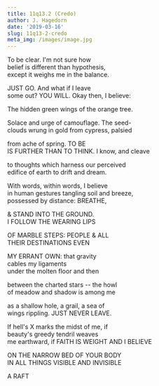 ```yaml
---
title: 11q13.2 (Credo)
author: J. Hagedorn
date: '2019-03-16'
slug: 11q13-2-credo
meta_img: /images/image.jpg
---
```


To be clear.  I'm not sure how  
belief is different than hypothesis,  
except it weighs me in the balance.  

JUST GO.  And what if I leave  
some out?  YOU WILL.  Okay then, I believe:  

The hidden green wings of the orange tree.  

Solace and urge of camouflage.  The seed-  
clouds wrung in gold from cypress, palsied  

from ache of spring.  TO BE  
IS FURTHER THAN TO THINK.  I know, and cleave  

to thoughts which harness our perceived  
edifice of earth to drift and dream.   

With words, within words, I believe  
in human gestures tangling soil and breeze,  
possessed by distance:  BREATHE,  

& STAND INTO THE GROUND.  
I FOLLOW THE WEARING LIPS  

OF MARBLE STEPS: PEOPLE & ALL  
THEIR DESTINATIONS EVEN  

MY ERRANT OWN:  that gravity  
cables my ligaments  
under the molten floor and then  

between the charted stars -- the howl  
of meadow and shadow is among me  

as a shallow hole, a grail, a sea of  
wings rippling.  JUST NEVER LEAVE.  

If hell's X marks the midst of me, if  
beauty's greedy tendril weaves  
me earthward, if FAITH IS WEIGHT AND I BELIEVE  

ON THE NARROW BED OF YOUR BODY  
IN ALL THINGS VISIBLE AND INVISIBLE  

A RAFT  


